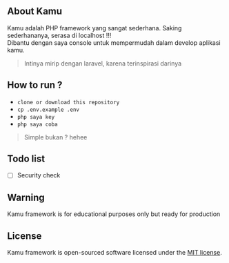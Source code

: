 ## About Kamu

Kamu adalah PHP framework yang sangat sederhana. Saking sederhananya, serasa di localhost !!! \
Dibantu dengan saya console untuk mempermudah dalam develop aplikasi kamu.

> Intinya mirip dengan laravel, karena terinspirasi darinya

## How to run ?
- `clone or download this repository`
- `cp .env.example .env`
- `php saya key`
- `php saya coba`

> Simple bukan ? hehee

## Todo list

- [ ] Security check

## Warning

Kamu framework is for educational purposes only but ready for production 

## License

Kamu framework is open-sourced software licensed under the [MIT license](https://opensource.org/licenses/MIT).